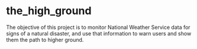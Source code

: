 # the_high_ground

  The objective of this project is to monitor National Weather Service data for signs of a natural disaster, and use that information to warn users and show them the path to higher ground.
